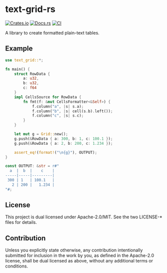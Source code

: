 # text-grid-rs

[![Crates.io](https://img.shields.io/crates/v/text-grid.svg)](https://crates.io/crates/text-grid)
[![Docs.rs](https://docs.rs/text-grid/badge.svg)](https://docs.rs/text-grid)
[![CI](https://github.com/frozenlib/text-grid-rs/actions/workflows/ci.yml/badge.svg)](https://github.com/frozenlib/text-grid-rs/actions/workflows/ci.yml)

A library to create formatted plain-text tables.

## Example

```rust :main.rs
use text_grid::*;

fn main() {
    struct RowData {
        a: u32,
        b: u32,
        c: f64
    }
    impl CellsSource for RowData {
        fn fmt(f: &mut CellsFormatter<&Self>) {
            f.column("a", |s| s.a);
            f.column("b", |s| cell(s.b).left());
            f.column("c", |s| s.c);
        }
    }

    let mut g = Grid::new();
    g.push(&RowData { a: 300, b: 1, c: 100.1 });
    g.push(&RowData { a: 2, b: 200, c: 1.234 });

    assert_eq!(format!("\n{g}"), OUTPUT);
}

const OUTPUT: &str = r#"
  a  |  b  |    c    |
-----|-----|---------|
 300 | 1   | 100.1   |
   2 | 200 |   1.234 |
"#;
```

## License

This project is dual licensed under Apache-2.0/MIT. See the two LICENSE-\* files for details.

## Contribution

Unless you explicitly state otherwise, any contribution intentionally submitted for inclusion in the work by you, as defined in the Apache-2.0 license, shall be dual licensed as above, without any additional terms or conditions.
